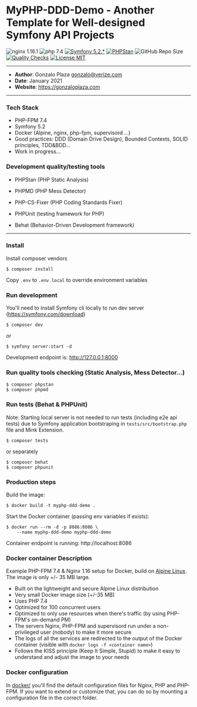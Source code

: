 # MyPHP-DDD-Demo - Another Template for Well-designed Symfony API Projects

![nginx 1.16.1](https://img.shields.io/badge/nginx-1.16-brightgreen.svg?style=flat)
![php 7.4](https://img.shields.io/badge/php-7.4-brightgreen.svg?style=flat)
[![Symfony 5.2.*](https://img.shields.io/badge/Symfony-5.2.*-brightgreen.svg?style=flat)](https://symfony.com)
[![PHPStan](https://img.shields.io/badge/PHPUnit-enabled-brightgreen.svg?style=flat)](https://phpunit.de/)
![GitHub Repo Size](https://img.shields.io/github/repo-size/gonzaloplaza/myphp-ddd-demo)
[![Quality Checks](https://github.com/gonzaloplaza/myphp-ddd-demo/workflows/quality-checks/badge.svg)](https://github.com/gonzaloplaza/myphp-ddd-demo/actions)
[![License MIT](https://img.shields.io/badge/license-MIT-blue.svg)](LICENSE)

------

- **Author**: Gonzalo Plaza <gonzalo@verize.com>
- **Date**: January 2021
- **Website**: https://gonzaloplaza.com

------

### Tech Stack

- PHP-FPM 7.4
- Symfony 5.2
- Docker (Alpine, nginx, php-fpm, supervisord ...)
- Good practices: DDD (Domain Drive Design), Bounded Contexts, SOLID principles, TDD&BDD... 
- Work in progress...

### Development quality/testing tools

- PHPStan (PHP Static Analysis)
- PHPMD (PHP Mess Detector)
- PHP-CS-Fixer (PHP Coding Standards Fixer)

- PHPUnit (testing framework for PHP)
- Behat (Behavior-Driven Development framework)

-------

### Install

Install composer vendors

```
$ composer install
```

Copy ``.env`` to ``.env.local`` to override environment variables

### Run development

You'll need to install Symfony cli locally to run dev server (https://symfony.com/download)

```
$ composer dev
```
or
```
$ symfony server:start -d
```

Development endpoint is: http://127.0.0.1:8000

### Run quality tools checking (Static Analysis, Mess Detector...)

```
$ composer phpstan
$ composer phpmd
```

### Run tests (Behat & PHPUnit)

Note: Starting local server is not needed to run tests (including e2e api tests) due
to Symfony application bootstraping in ```tests/src/bootstrap.php```
file and Mink Extension.

```
$ composer tests
```
or separately

```
$ composer behat
$ composer phpunit
```

### Production steps

Build the image:

```
$ docker build -t myphp-ddd-demo .
```

Start the Docker container (passing env variables if exists):

```
$ docker run --rm -d -p 8086:8086 \
    --name myphp-ddd-demo myphp-ddd-demo
```

Container endpoint is running: http://localhost:8086

### Docker container Description

Example PHP-FPM 7.4 & Nginx 1.16 setup for Docker, build on [Alpine Linux](http://www.alpinelinux.org/).
The image is only +/- 35 MB large.

- Built on the lightweight and secure Alpine Linux distribution
- Very small Docker image size (+/-35 MB)
- Uses PHP 7.4
- Optimized for 100 concurrent users
- Optimized to only use resources when there's traffic (by using PHP-FPM's on-demand PM)
- The servers Nginx, PHP-FPM and supervisord run under a non-privileged user (nobody) to make it more secure
- The logs of all the services are redirected to the output of the Docker container (visible with 
  `docker logs -f <container name>`)
- Follows the KISS principle (Keep It Simple, Stupid) to make it easy to understand and adjust the image to your needs

### Docker configuration

In [docker/](./etc/docker) you'll find the default configuration files for Nginx, PHP and PHP-FPM.
If you want to extend or customize that, you can do so by mounting a configuration file in the correct folder.

